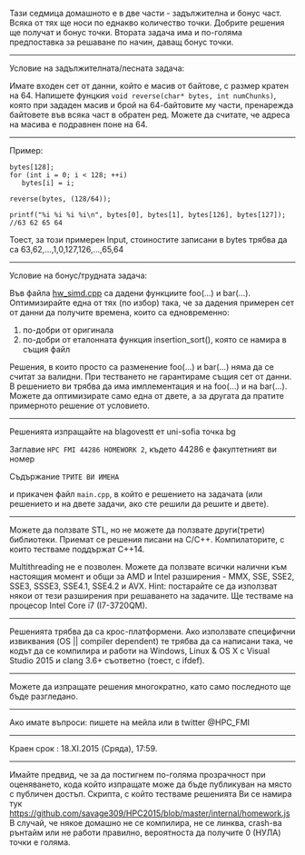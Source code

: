 ﻿Тази седмица домашното е в две части - задължителна и бонус част.
Всяка от тях ще носи по еднакво количество точки. Добрите решения ще получат и бонус точки.
Втората задача има и по-голяма предпоставка за решаване по начин, даващ бонус точки.

---

Условие на задължителната/лесната задача:

Имате входен сет от данни, който е масив от байтове, с размер кратен на 64. Напишете фунцкия `void reverse(char* bytes, int numChunks)`, която при зададен масив и брой на 64-байтовите му части, пренарежда байтовете във всяка част в обратен ред. Можете да считате, че адреса на масива е подравнен поне на 64.

---

Пример:

```
bytes[128];
for (int i = 0; i < 128; ++i)
   bytes[i] = i;

reverse(bytes, (128/64));

printf("%i %i %i %i\n", bytes[0], bytes[1], bytes[126], bytes[127]); //63 62 65 64
```

Тоест, за този примерен Input, стоиностите записани в bytes трябва да са 63,62,...,1,0,127,126,...,65,64

---

Условие на бонус/трудната задача:

Във файла <a href="https://github.com/savage309/HPC2015/blob/master/homeworks/hw_simd.cpp">hw_simd.cpp</a> са дадени функциите foo(...) и bar(...). Оптимизирайте една от тях (по избор) така, че за дадения примерен сет от данни да получите времена, които са едновременно:
1. по-добри от оригинала
2. по-добри от еталонната функция insertion_sort(), която се намира в същия файл

Решения, в които просто са разменение foo(...) и bar(...) няма да се считат за валидни. При тестването не гарантираме същия сет от данни.
В решението ви трябва да има имплементация и на foo(...) и на bar(...). Можете да оптимизирате само една от двете, а за другата да пратите примерното решение от условието.

---

Решенията изпращайте на blagovestt ет uni-sofia точка bg

Заглавие `HPC FMI 44286 HOMEWORK 2`, където 44286 е факултетният ви номер

Съдържание `ТРИТЕ ВИ ИМЕНА` 

и прикачен файл `main.cpp`, в който е решението на задачата (или решението и на двете задачи, ако сте решили да решите и двете).

---

Можете да ползвате STL, но не можете да ползвате други(трети) библиотеки. 
Приемат се решения писани на C/C++.
Компилаторите, с които тестваме поддържат С++14. 

Multithreading не е позволен. Можете да ползвате всички налични към настоящия момент и общи за AMD и Intel разширения - MMX, SSE, SSE2, SSE3, SSSE3, SSE4.1, SSE4.2 и AVX.
Hint: постарайте се да използват някои от тези разширения при решаването на задачите.
Ще тестваме на процесор Intel Core i7 (I7-3720QM).

---

Решенията трябва да са крос-платформени. Ако използвате специфични извиквания (OS || compiler dependent) те трябва да са написани така, че кодът да се компилира и работи на Windows, Linux & OS X с Visual Studio 2015 и clang 3.6+ съответно (тоест, с ifdef).

---

Можете да изпращате решения многократно, като само последното ще бъде разгледано.

---

Ако имате въпроси: пишете на мейла или в twitter @HPC_FMI

---

Краен срок : 18.ХI.2015 (Сряда), 17:59.

---

Имайте предвид, че за да постигнем по-голяма прозрачност при оценяването, кода който изпращате може да бъде публикуван на място с публичен достъп. 
Скрипта, с който тестваме решенията Ви се намира тук https://github.com/savage309/HPC2015/blob/master/internal/homework.js
В случай, че някое домашно не се компилира, не се линква, crash-ва рънтайм или не работи правилно, вероятноста да получите 0 (НУЛА) точки е голяма.

